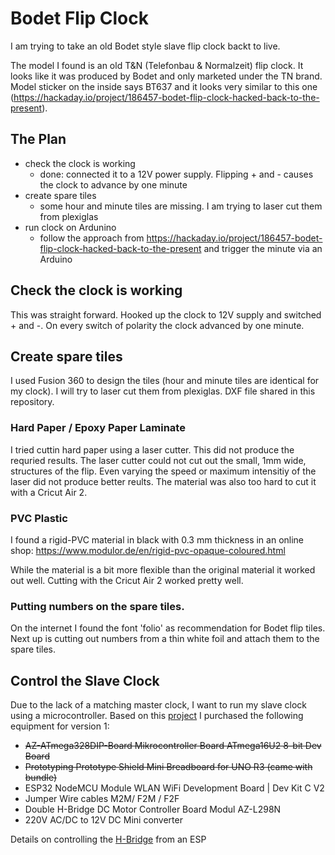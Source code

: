 # Bodet Flip Clock

I am trying to take an old Bodet style slave flip clock backt to live.

The model I found is an old T&N (Telefonbau & Normalzeit) flip clock. It looks like it was produced by Bodet and only marketed under the TN brand. Model sticker on the inside says BT637 and it looks very similar to this one (https://hackaday.io/project/186457-bodet-flip-clock-hacked-back-to-the-present).

## The Plan

* check the clock is working
  * done: connected it to a 12V power supply. Flipping + and - causes the clock to advance by one minute
* create spare tiles
  * some hour and minute tiles are missing. I am trying to laser cut them from plexiglas
* run clock on Ardunino
  * follow the approach from https://hackaday.io/project/186457-bodet-flip-clock-hacked-back-to-the-present and trigger the minute via an Arduino

## Check the clock is working

This was straight forward. Hooked up the clock to 12V supply and switched + and -. On every switch of polarity the clock advanced by one minute.

## Create spare tiles

I used Fusion 360 to design the tiles (hour and minute tiles are identical for my clock). I will try to laser cut them from plexiglas. DXF file shared in this repository.

### Hard Paper / Epoxy Paper Laminate

I tried cuttin hard paper using a laser cutter. This did not produce the requried results. The laser cutter could not cut out the small, 1mm wide, structures of the flip. Even varying the speed or maximum intensitiy of the laser did not produce better reults. The material was also too hard to cut it with a Cricut Air 2.

### PVC Plastic

I found a rigid-PVC material in black with 0.3 mm thickness in an online shop: https://www.modulor.de/en/rigid-pvc-opaque-coloured.html

While the material is a bit more flexible than the original material it worked out well. Cutting with the Cricut Air 2 worked pretty well.

### Putting numbers on the spare tiles.

On the internet I found the font 'folio' as recommendation for Bodet flip tiles. Next up is cutting out numbers from a thin white foil and attach them to the spare tiles. 

## Control the Slave Clock

Due to the lack of a matching master clock, I want to run my slave clock using a microcontroller. Based on this [project](https://hackaday.io/project/186457-bodet-flip-clock-hacked-back-to-the-present) I purchased the following equipment for version 1:

* ~~AZ-ATmega328DIP-Board Mikrocontroller Board ATmega16U2 8-bit Dev Board~~
* ~~Prototyping Prototype Shield Mini Breadboard for UNO R3 (came with bundle)~~
* ESP32 NodeMCU Module WLAN WiFi Development Board | Dev Kit C V2
*	Jumper Wire cables M2M/ F2M / F2F 
* Double H-Bridge DC Motor Controller Board Modul AZ-L298N
* 220V AC/DC to 12V DC Mini converter

Details on controlling the [H-Bridge](https://www.az-delivery.de/blogs/azdelivery-blog-fur-arduino-und-raspberry-pi/die-h-brucke-motor-controller) from an ESP
